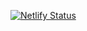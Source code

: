 [![Netlify Status](https://api.netlify.com/api/v1/badges/1a4c9a31-320c-43f6-bfe5-356aacc6635b/deploy-status)](https://app.netlify.com/sites/abhishekrg/deploys)
